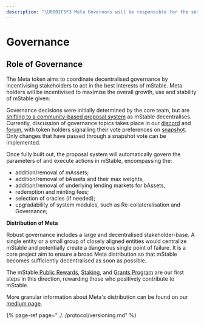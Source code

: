 ```yaml
---
description: "\U0001F5F3 Meta Governors will be responsible for the setting and maintenance of mStable system parameters"
---
```


# Governance

## Role of Governance

The Meta token aims to coordinate decentralised governance by incentivising stakeholders to act in the best interests of mStable. Meta holders will be incentivised to maximise the overall growth, use and stability of mStable given:

Governance decisions were initially determined by the core team, but are [shifting to a community-based proposal system](../../protocol/versioning.md) as mStable decentralises. Currently, discussion of governance topics takes place in our [discord](https://discord.com/invite/pgCVG7e) and [forum](https://forum.mstable.org/), with token holders signalling their vote preferences on [snapshot](https://snapshot.page/#/mstable). Only changes that have passed through a snapshot vote can be implemented. 

Once fully built out, the proposal system will automatically govern the parameters of and execute actions in mStable, encompassing the: 

* addition/removal of mAssets;
* addition/removal of bAssets and their max weights,
* addition/removal of underlying lending markets for bAssets,
* redemption and minting fees;
* selection of oracles \(if needed\);
* upgradability of system modules, such as Re-collateralisation and Governance;

**Distribution of Meta**

Robust governance includes a large and decentralised stakeholder-base. A single entity or a small group of closely aligned entities would centralize mStable and potentially create a dangerous single point of failure. It is a core project aim to ensure a broad Meta distribution so that mStable becomes sufficiently decentralised as soon as possible.

The mStable[ Public Rewards](../../ecosystem.md), [Staking](mta-staking.md), and [Grants Program](../../grants-program.md) are our first steps in this direction, rewarding those who positively contribute to mStable.

More granular information about Meta's distribution can be found on our [medium page](https://medium.com/mstable). 

{% page-ref page="../../protocol/versioning.md" %}



